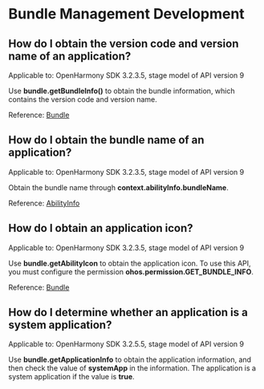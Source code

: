 # Bundle Management Development

## How do I obtain the version code and version name of an application?

Applicable to: OpenHarmony SDK 3.2.3.5, stage model of API version 9

Use **bundle.getBundleInfo()** to obtain the bundle information, which contains the version code and version name.

Reference: [Bundle](../reference/apis/js-apis-Bundle.md#bundlegetbundleinfo)

## How do I obtain the bundle name of an application?

Applicable to: OpenHarmony SDK 3.2.3.5, stage model of API version 9

Obtain the bundle name through **context.abilityInfo.bundleName**.

Reference: [AbilityInfo](../reference/apis/js-apis-bundle-AbilityInfo.md)

## How do I obtain an application icon?

Applicable to: OpenHarmony SDK 3.2.3.5, stage model of API version 9

Use **bundle.getAbilityIcon** to obtain the application icon. To use this API, you must configure the permission **ohos.permission.GET_BUNDLE_INFO**.

Reference: [Bundle](../reference/apis/js-apis-Bundle.md#bundlegetbundleinfo)

## How do I determine whether an application is a system application?

Applicable to: OpenHarmony SDK 3.2.5.5, stage model of API version 9

Use **bundle.getApplicationInfo** to obtain the application information, and then check the value of **systemApp** in the information. The application is a system application if the value is **true**.
